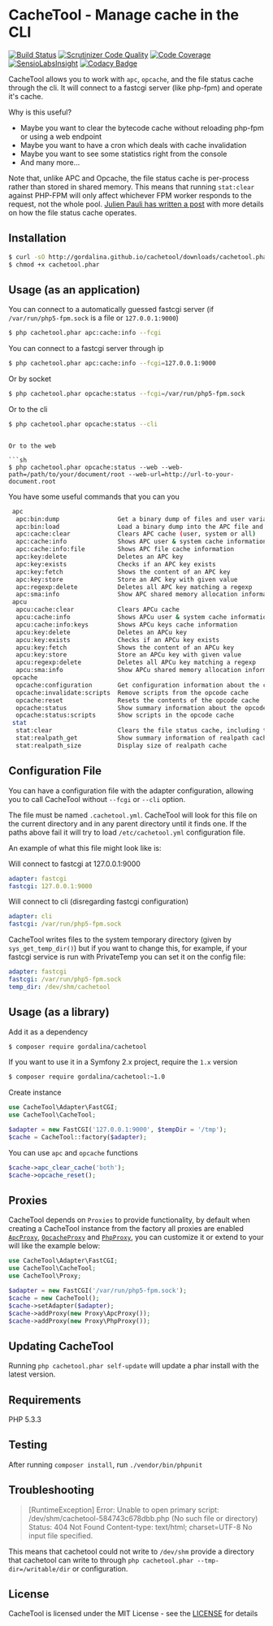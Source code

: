 CacheTool - Manage cache in the CLI
===================================

[![Build Status](https://img.shields.io/travis/gordalina/cachetool.svg)](https://travis-ci.org/gordalina/cachetool)
[![Scrutinizer Code Quality](https://img.shields.io/scrutinizer/g/gordalina/cachetool.svg)](https://scrutinizer-ci.com/g/gordalina/cachetool/?branch=master)
[![Code Coverage](https://img.shields.io/scrutinizer/coverage/g/gordalina/cachetool.svg)](https://scrutinizer-ci.com/g/gordalina/cachetool/?branch=master)
[![SensioLabsInsight](https://img.shields.io/sensiolabs/i/595c9feb-3f4d-473a-a575-81c7e97eb672.svg)](https://insight.sensiolabs.com/projects/595c9feb-3f4d-473a-a575-81c7e97eb672)
[![Codacy Badge](https://img.shields.io/codacy/2d4176f2526d4251a51b691249c4d3e1.svg)](https://www.codacy.com)

CacheTool allows you to work with `apc`, `opcache`, and the file status cache through the cli.
It will connect to a fastcgi server (like php-fpm) and operate it's cache.

Why is this useful?
- Maybe you want to clear the bytecode cache without reloading php-fpm or using a web endpoint
- Maybe you want to have a cron which deals with cache invalidation
- Maybe you want to see some statistics right from the console
- And many more...

Note that, unlike APC and Opcache, the file status cache is per-process rather than stored in shared memory. This means that running `stat:clear` against PHP-FPM will only affect whichever FPM worker responds to the request, not the whole pool. [Julien Pauli has written a post](http://jpauli.github.io/2014/06/30/realpath-cache.html) with more details on how the file status cache operates.

Installation
------------

```sh
$ curl -sO http://gordalina.github.io/cachetool/downloads/cachetool.phar
$ chmod +x cachetool.phar
```

Usage (as an application)
-------------------------

You can connect to a automatically guessed fastcgi server (if `/var/run/php5-fpm.sock` is a file or `127.0.0.1:9000`)

```sh
$ php cachetool.phar apc:cache:info --fcgi
```

You can connect to a fastcgi server through ip

```sh
$ php cachetool.phar apc:cache:info --fcgi=127.0.0.1:9000
```

Or by socket

```sh
$ php cachetool.phar opcache:status --fcgi=/var/run/php5-fpm.sock
```

Or to the cli

```sh
$ php cachetool.phar opcache:status --cli
```
```

Or to the web

```sh
$ php cachetool.phar opcache:status --web --web-path=/path/to/your/document/root --web-url=http://url-to-your-document.root
```

You have some useful commands that you can you

```sh
 apc
  apc:bin:dump                Get a binary dump of files and user variables
  apc:bin:load                Load a binary dump into the APC file and user variables
  apc:cache:clear             Clears APC cache (user, system or all)
  apc:cache:info              Shows APC user & system cache information
  apc:cache:info:file         Shows APC file cache information
  apc:key:delete              Deletes an APC key
  apc:key:exists              Checks if an APC key exists
  apc:key:fetch               Shows the content of an APC key
  apc:key:store               Store an APC key with given value
  apc:regexp:delete           Deletes all APC key matching a regexp
  apc:sma:info                Show APC shared memory allocation information
 apcu
  apcu:cache:clear            Clears APCu cache
  apcu:cache:info             Shows APCu user & system cache information
  apcu:cache:info:keys        Shows APCu keys cache information
  apcu:key:delete             Deletes an APCu key
  apcu:key:exists             Checks if an APCu key exists
  apcu:key:fetch              Shows the content of an APCu key
  apcu:key:store              Store an APCu key with given value
  apcu:regexp:delete          Deletes all APCu key matching a regexp
  apcu:sma:info               Show APCu shared memory allocation information
 opcache
  opcache:configuration       Get configuration information about the cache
  opcache:invalidate:scripts  Remove scripts from the opcode cache
  opcache:reset               Resets the contents of the opcode cache
  opcache:status              Show summary information about the opcode cache
  opcache:status:scripts      Show scripts in the opcode cache
 stat
  stat:clear                  Clears the file status cache, including the realpath cache
  stat:realpath_get           Show summary information of realpath cache entries
  stat:realpath_size          Display size of realpath cache
```

Configuration File
------------------

You can have a configuration file with the adapter configuration, allowing you to
call CacheTool without `--fcgi` or `--cli` option.

The file must be named `.cachetool.yml`. CacheTool will look for this file on the
current directory and in any parent directory until it finds one.
If the paths above fail it will try to load `/etc/cachetool.yml` configuration file.

An example of what this file might look like is:

Will connect to fastcgi at 127.0.0.1:9000

```yml
adapter: fastcgi
fastcgi: 127.0.0.1:9000
```

Will connect to cli (disregarding fastcgi configuration)

```yml
adapter: cli
fastcgi: /var/run/php5-fpm.sock
```

CacheTool writes files to the system temporary directory (given by `sys_get_temp_dir()`)
but if you want to change this, for example, if your fastcgi service is run with PrivateTemp
you can set it on the config file:

```yml
adapter: fastcgi
fastcgi: /var/run/php5-fpm.sock
temp_dir: /dev/shm/cachetool
```

Usage (as a library)
--------------------

Add it as a dependency

```sh
$ composer require gordalina/cachetool
```

If you want to use it in a Symfony 2.x project, require the `1.x` version

```sh
$ composer require gordalina/cachetool:~1.0
```

Create instance

```php
use CacheTool\Adapter\FastCGI;
use CacheTool\CacheTool;

$adapter = new FastCGI('127.0.0.1:9000', $tempDir = '/tmp');
$cache = CacheTool::factory($adapter);
```

You can use `apc` and `opcache` functions

```php
$cache->apc_clear_cache('both');
$cache->opcache_reset();
```

Proxies
-------

CacheTool depends on `Proxies` to provide functionality, by default when creating a CacheTool instance from the factory
all proxies are enabled [`ApcProxy`](https://github.com/gordalina/cachetool/blob/master/src/CacheTool/Proxy/ApcProxy.php), [`OpcacheProxy`](https://github.com/gordalina/cachetool/blob/master/src/CacheTool/Proxy/OpcacheProxy.php) and [`PhpProxy`](https://github.com/gordalina/cachetool/blob/master/src/CacheTool/Proxy/PhpProxy.php), you can customize it or extend to your will like the example below:

```php
use CacheTool\Adapter\FastCGI;
use CacheTool\CacheTool;
use CacheTool\Proxy;

$adapter = new FastCGI('/var/run/php5-fpm.sock');
$cache = new CacheTool();
$cache->setAdapter($adapter);
$cache->addProxy(new Proxy\ApcProxy());
$cache->addProxy(new Proxy\PhpProxy());
```

Updating CacheTool
------------------

Running `php cachetool.phar self-update` will update a phar install with the latest version.

Requirements
------------

PHP 5.3.3

Testing
-------

After running `composer install`, run `./vendor/bin/phpunit`

Troubleshooting
---------------

> [RuntimeException]
> Error: Unable to open primary script: /dev/shm/cachetool-584743c678dbb.php (No such file or directory)
> Status: 404 Not Found
> Content-type: text/html; charset=UTF-8
> No input file specified.

This means that cachetool could not write to `/dev/shm` provide a directory that cachetool can write to through `php cachetool.phar --tmp-dir=/writable/dir` or configuration.

License
-------

CacheTool is licensed under the MIT License - see the [LICENSE](LICENSE) for details
